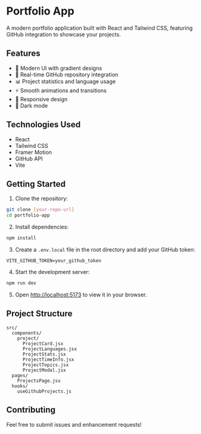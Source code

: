 # Portfolio App

A modern portfolio application built with React and Tailwind CSS, featuring GitHub integration to showcase your projects.

## Features

- 🎨 Modern UI with gradient designs
- 🔄 Real-time GitHub repository integration
- 📊 Project statistics and language usage
- ⚡ Smooth animations and transitions
- 📱 Responsive design
- 🌙 Dark mode

## Technologies Used

- React
- Tailwind CSS
- Framer Motion
- GitHub API
- Vite

## Getting Started

1. Clone the repository:
```bash
git clone [your-repo-url]
cd portfolio-app
```

2. Install dependencies:
```bash
npm install
```

3. Create a `.env.local` file in the root directory and add your GitHub token:
```
VITE_GITHUB_TOKEN=your_github_token
```

4. Start the development server:
```bash
npm run dev
```

5. Open [http://localhost:5173](http://localhost:5173) to view it in your browser.

## Project Structure

```
src/
  components/
    project/
      ProjectCard.jsx
      ProjectLanguages.jsx
      ProjectStats.jsx
      ProjectTimeInfo.jsx
      ProjectTopics.jsx
      ProjectModal.jsx
  pages/
    ProjectsPage.jsx
  hooks/
    useGithubProjects.js
```

## Contributing

Feel free to submit issues and enhancement requests!
